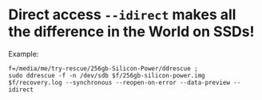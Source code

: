 # Direct access `--idirect` makes all the difference in the World on SSDs!

Example:
```
f=/media/me/try-rescue/256gb-Silicon-Power/ddrescue ;
sudo ddrescue -f -n /dev/sdb $f/256gb-silicon-power.img $f/recovery.log --synchronous --reopen-on-error --data-preview --idirect
```

